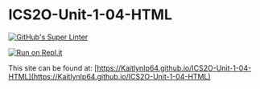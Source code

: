 # ICS2O-Unit-1-04-HTML

[![GitHub's Super Linter](https://github.com/KaitlynIp64/ICS2O-Unit-1-04-HTML/workflows/GitHub's%20Super%20Linter/badge.svg)](https://github.com/KaitlynIp64/ICS2O-Unit-1-04-HTML/actions)

[![Run on Repl.it](https://repl.it/badge/github/KaitlynIp64/ICS2O-Unit-1-04-HTML)](https://repl.it/github/KaitlynIp64/ICS2O-Unit-1-04-HTML)

This site can be found at: [https://KaitlynIp64.github.io/ICS2O-Unit-1-04-HTML](https://KaitlynIp64.github.io/ICS2O-Unit-1-04-HTML)

